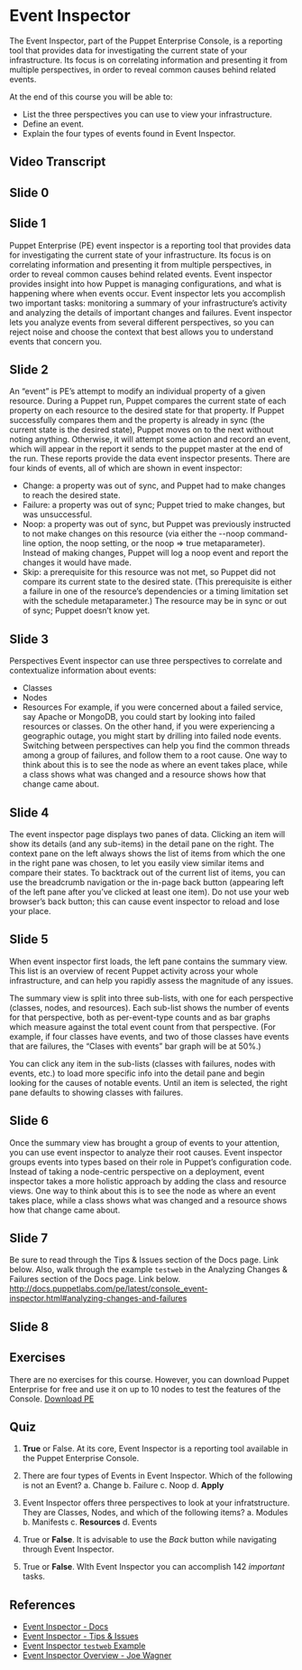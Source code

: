 # Event Inspector
The Event Inspector, part of the Puppet Enterprise Console, is a reporting tool that provides data for investigating the current state of your infrastructure. Its focus is on correlating information and presenting it from multiple perspectives, in order to reveal common causes behind related events.

At the end of this course you will be able to:

* List the three perspectives you can use to view your infrastructure.
* Define an event.
* Explain the four types of events found in Event Inspector.

## Video Transcript

## Slide 0



## Slide 1

Puppet Enterprise (PE) event inspector is a reporting tool that provides data for investigating the current state of your infrastructure. Its focus is on correlating information and presenting it from multiple perspectives, in order to reveal common causes behind related events. Event inspector provides insight into how Puppet is managing configurations, and what is happening where when events occur.
Event inspector lets you accomplish two important tasks: monitoring a summary of your infrastructure’s activity and analyzing the details of important changes and failures. Event inspector lets you analyze events from several different perspectives, so you can reject noise and choose the context that best allows you to understand events that concern you.

## Slide 2

An “event” is PE’s attempt to modify an individual property of a given resource. During a Puppet run, Puppet compares the current state of each property on each resource to the desired state for that property. If Puppet successfully compares them and the property is already in sync (the current state is the desired state), Puppet moves on to the next without noting anything. Otherwise, it will attempt some action and record an event, which will appear in the report it sends to the puppet master at the end of the run. These reports provide the data event inspector presents.
There are four kinds of events, all of which are shown in event inspector:
  * Change: a property was out of sync, and Puppet had to make changes to reach the desired state.
  * Failure: a property was out of sync; Puppet tried to make changes, but was unsuccessful.
  * Noop: a property was out of sync, but Puppet was previously instructed to not make changes on this resource (via either the --noop command-line option, the noop setting, or the noop => true metaparameter). Instead of making changes, Puppet will log a noop event and report the changes it would have made.
  * Skip: a prerequisite for this resource was not met, so Puppet did not compare its current state to the desired state. (This prerequisite is either a failure in one of the resource’s dependencies or a timing limitation set with the schedule metaparameter.) The resource may be in sync or out of sync; Puppet doesn’t know yet.

## Slide 3

Perspectives
Event inspector can use three perspectives to correlate and contextualize information about events:
  * Classes
  * Nodes
  * Resources
For example, if you were concerned about a failed service, say Apache or MongoDB, you could start by looking into failed resources or classes. On the other hand, if you were experiencing a geographic outage, you might start by drilling into failed node events.
Switching between perspectives can help you find the common threads among a group of failures, and follow them to a root cause. One way to think about this is to see the node as where an event takes place, while a class shows what was changed and a resource shows how that change came about.

## Slide 4

The event inspector page displays two panes of data. Clicking an item will show its details (and any sub-items) in the detail pane on the right. The context pane on the left always shows the list of items from which the one in the right pane was chosen, to let you easily view similar items and compare their states.
To backtrack out of the current list of items, you can use the breadcrumb navigation or the in-page back button (appearing left of the left pane after you’ve clicked at least one item). Do not use your web browser’s back button; this can cause event inspector to reload and lose your place.

## Slide 5

When event inspector first loads, the left pane contains the summary view. This list is an overview of recent Puppet activity across your whole infrastructure, and can help you rapidly assess the magnitude of any issues.

The summary view is split into three sub-lists, with one for each perspective (classes, nodes, and resources). Each sub-list shows the number of events for that perspective, both as per-event-type counts and as bar graphs which measure against the total event count from that perspective. (For example, if four classes have events, and two of those classes have events that are failures, the “Clases with events” bar graph will be at 50%.)

You can click any item in the sub-lists (classes with failures, nodes with events, etc.) to load more specific info into the detail pane and begin looking for the causes of notable events. Until an item is selected, the right pane defaults to showing classes with failures.

## Slide 6

Once the summary view has brought a group of events to your attention, you can use event inspector to analyze their root causes. Event inspector groups events into types based on their role in Puppet’s configuration code. Instead of taking a node-centric perspective on a deployment, event inspector takes a more holistic approach by adding the class and resource views. One way to think about this is to see the node as where an event takes place, while a class shows what was changed and a resource shows how that change came about.

## Slide 7

Be sure to read through the Tips & Issues section of the Docs page. Link below.
Also, walk through the example `testweb` in the Analyzing Changes & Failures section of the Docs page. Link below.
http://docs.puppetlabs.com/pe/latest/console_event-inspector.html#analyzing-changes-and-failures

## Slide 8


## Exercises
There are no exercises for this course. However, you can download Puppet Enterprise for free and use it on up to 10 nodes to test the features of the Console. [Download PE](https://puppetlabs.com/puppet/puppet-enterprise)

## Quiz
1. **True** or False.  At its core, Event Inspector is a reporting tool available in the Puppet Enterprise Console.

2. There are four types of Events in Event Inspector. Which of the following is not an Event?
	a. Change
	b. Failure
	c. Noop
	d. **Apply**

3. Event Inspector offers three perspectives to look at your infratstructure. They are Classes, Nodes, and which of the following items?
	a. Modules
	b. Manifests
	c. **Resources**
	d. Events

4. True or **False**. It is advisable to use the *Back* button while navigating through Event Inspector.

5. True or **False**. WIth Event Inspector you can accomplish 142 *important* tasks.

## References
* [Event Inspector - Docs](http://docs.puppetlabs.com/pe/latest/console_event-inspector.html)
* [Event Inspector - Tips & Issues](http://docs.puppetlabs.com/pe/latest/console_event-inspector.html#tips--issues)
* [Event Inspector `testweb` Example](http://docs.puppetlabs.com/pe/latest/console_event-inspector.html#analyzing-changes-and-failures)
* [Event Inspector Overview - Joe Wagner](http://www.youtube.com/watch?v=ewuHStACRLI)
